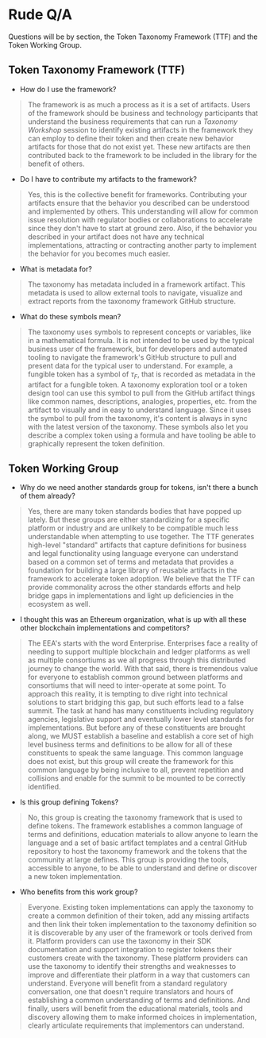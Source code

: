 # Rude Q/A

Questions will be by section, the Token Taxonomy Framework (TTF) and the Token Working Group.

## Token Taxonomy Framework (TTF)

- How do I use the framework?

 >The framework is as much a process as it is a set of artifacts. Users of the framework should be business and technology participants that understand the business requirements that can run a *Taxonomy Workshop* session to identify existing artifacts in the framework they can employ to define their token and then create new behavior artifacts for those that do not exist yet.  These new artifacts are then contributed back to the framework to be included in the library for the benefit of others.

- Do I have to contribute my artifacts to the framework?

 >Yes, this is the collective benefit for frameworks.  Contributing your artifacts ensure that the behavior you described can be understood and implemented by others.  This understanding will allow for common issue resolution with regulator bodies or collaborations to accelerate since they don't have to start at ground zero.  Also, if the behavior you described in your artifact does not have any technical implementations, attracting or contracting another party to implement the behavior for you becomes much easier.

- What is metadata for?

 >The taxonomy has metadata included in a framework artifact.  This metadata is used to allow external tools to navigate, visualize and extract reports from the taxonomy framework GitHub structure.

- What do these symbols mean?

 >The taxonomy uses symbols to represent concepts or variables, like in a mathematical formula.  It is not intended to be used by the typical business user of the framework, but for developers and automated tooling to navigate the framework's GitHub structure to pull and present data for the typical user to understand.  For example, a fungible token has a symbol of  *&tau;<sub>F</sub>*, that is recorded as metadata in the artifact for a fungible token.  A taxonomy exploration tool or a token design tool can use this symbol to pull from the GitHub artifact things like common names, descriptions, analogies, properties, etc. from the artifact to visually and in easy to understand language.  Since it uses the symbol to pull from the taxonomy, it's content is always in sync with the latest version of the taxonomy.  These symbols also let you describe a complex token using a formula and have tooling be able to graphically represent the token definition.

## Token Working Group

- Why do we need another standards group for tokens, isn't there a bunch of them already?

 >Yes, there are many token standards bodies that have popped up lately.  But these groups are either standardizing for a specific platform or industry and are unlikely to be compatible much less understandable when attempting to use together.  The TTF generates high-level "standard" artifacts that capture definitions for business and legal functionality using language everyone can understand based on a common set of terms and metadata that provides a foundation for building a large library of reusable artifacts in the framework to accelerate token adoption.  We believe that the TTF can provide commonality across the other standards efforts and help bridge gaps in implementations and light up deficiencies in the ecosystem as well.

- I thought this was an Ethereum organization, what is up with all these other blockchain implementations and competitors?

 >The EEA's starts with the word Enterprise. Enterprises face a reality of needing to support multiple blockchain and ledger platforms as well as multiple consortiums as we all progress through this distributed journey to change the world. With that said, there is tremendous value for everyone to establish common ground between platforms and consortiums that will need to inter-operate at some point. To approach this reality, it is tempting to dive right into technical solutions to start bridging this gap, but such efforts lead to a false summit.  The task at hand has many constituents including regulatory agencies, legislative support and eventually lower level standards for implementations.  But before any of these constituents are brought along, we MUST establish a baseline and establish a core set of high level business terms and definitions to be allow for all of these constituents to speak the same language.  This common language does not exist, but this group will create the framework for this common language by being inclusive to all, prevent repetition and collisions and enable for the summit to be mounted to be correctly identified.

- Is this group defining Tokens?

 >No, this group is creating the taxonomy framework that is used to define tokens.  The framework establishes a common language of terms and definitions, education materials to allow anyone to learn the language and a set of basic artifact templates and a central GitHub repository to host the taxonomy framework and the tokens that the community at large defines.  This group is providing the tools, accessible to anyone, to be able to understand and define or discover a new token implementation.

- Who benefits from this work group?

 >Everyone. Existing token implementations can apply the taxonomy to create a common definition of their token, add any missing artifacts and then link their token implementation to the taxonomy definition so it is discoverable by any user of the framework or tools derived from it.  Platform providers can use the taxonomy in their SDK documentation and support integration to register tokens their customers create with the taxonomy. These platform providers can use the taxonomy to identify their strengths and weaknesses to improve and differentiate their platform in a way that customers can understand. Everyone will benefit from a standard regulatory conversation, one that doesn't require translators and hours of establishing a common understanding of terms and definitions. And finally, users will benefit from the educational materials, tools and discovery allowing them to make informed choices in implementation, clearly articulate requirements that implementors can understand.